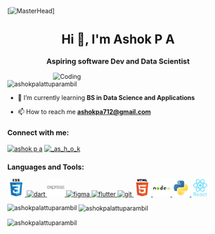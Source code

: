 [![MasterHead](https://images7.alphacoders.com/133/1337527.png)]
<h1 align="center">Hi 👋, I'm Ashok P A</h1>
<h3 align="center">Aspiring software Dev and Data Scientist</h3>
<img align="right" alt="Coding" width="400" src="https://vectorified.com/image/vector-gif-5.gif">

<p align="left"> <img src="https://komarev.com/ghpvc/?username=ashokpalattuparambil&label=Profile%20views&color=0e75b6&style=flat" alt="ashokpalattuparambil" /> </p>

- 🌱 I’m currently learning **BS in Data Science and Applications**

- 📫 How to reach me **ashokpa712@gmail.com**

<h3 align="left">Connect with me:</h3>
<p align="left">
<a href="https://linkedin.com/in/ashok p a" target="blank"><img align="center" src="https://raw.githubusercontent.com/rahuldkjain/github-profile-readme-generator/master/src/images/icons/Social/linked-in-alt.svg" alt="ashok p a" height="30" width="40" /></a>
<a href="https://instagram.com/_as_h_o_k" target="blank"><img align="center" src="https://raw.githubusercontent.com/rahuldkjain/github-profile-readme-generator/master/src/images/icons/Social/instagram.svg" alt="_as_h_o_k" height="30" width="40" /></a>
</p>

<h3 align="left">Languages and Tools:</h3>
<p align="left"> <a href="https://www.w3schools.com/css/" target="_blank" rel="noreferrer"> <img src="https://raw.githubusercontent.com/devicons/devicon/master/icons/css3/css3-original-wordmark.svg" alt="css3" width="40" height="40"/> </a> <a href="https://dart.dev" target="_blank" rel="noreferrer"> <img src="https://www.vectorlogo.zone/logos/dartlang/dartlang-icon.svg" alt="dart" width="40" height="40"/> </a> <a href="https://expressjs.com" target="_blank" rel="noreferrer"> <img src="https://raw.githubusercontent.com/devicons/devicon/master/icons/express/express-original-wordmark.svg" alt="express" width="40" height="40"/> </a> <a href="https://www.figma.com/" target="_blank" rel="noreferrer"> <img src="https://www.vectorlogo.zone/logos/figma/figma-icon.svg" alt="figma" width="40" height="40"/> </a> <a href="https://flutter.dev" target="_blank" rel="noreferrer"> <img src="https://www.vectorlogo.zone/logos/flutterio/flutterio-icon.svg" alt="flutter" width="40" height="40"/> </a> <a href="https://git-scm.com/" target="_blank" rel="noreferrer"> <img src="https://www.vectorlogo.zone/logos/git-scm/git-scm-icon.svg" alt="git" width="40" height="40"/> </a> <a href="https://www.w3.org/html/" target="_blank" rel="noreferrer"> <img src="https://raw.githubusercontent.com/devicons/devicon/master/icons/html5/html5-original-wordmark.svg" alt="html5" width="40" height="40"/> </a> <a href="https://nodejs.org" target="_blank" rel="noreferrer"> <img src="https://raw.githubusercontent.com/devicons/devicon/master/icons/nodejs/nodejs-original-wordmark.svg" alt="nodejs" width="40" height="40"/> </a> <a href="https://www.python.org" target="_blank" rel="noreferrer"> <img src="https://raw.githubusercontent.com/devicons/devicon/master/icons/python/python-original.svg" alt="python" width="40" height="40"/> </a> <a href="https://reactjs.org/" target="_blank" rel="noreferrer"> <img src="https://raw.githubusercontent.com/devicons/devicon/master/icons/react/react-original-wordmark.svg" alt="react" width="40" height="40"/> </a> </p>

<p><img align="left" src="https://github-readme-stats.vercel.app/api/top-langs?username=ashokpalattuparambil&show_icons=true&locale=en&layout=compact" alt="ashokpalattuparambil" /></p>

<p>&nbsp;<img align="center" src="https://github-readme-stats.vercel.app/api?username=ashokpalattuparambil&show_icons=true&locale=en" alt="ashokpalattuparambil" /></p>

<p><img align="center" src="https://github-readme-streak-stats.herokuapp.com/?user=ashokpalattuparambil&" alt="ashokpalattuparambil" /></p>
